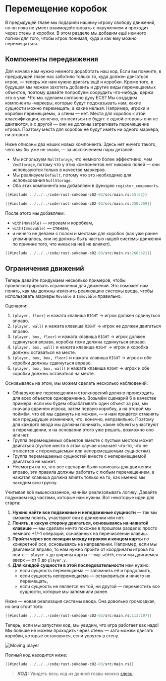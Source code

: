 # Перемещение коробок

В предыдущей главе мы подарили нашему игроку свободу движений, но он пока не умеет взаимодействовать с окружением и проходит через стены и коробки. В этом разделе мы добавим ещё немного логики для того, чтобы игрок понимал, куда и как ему можно перемещаться.

## Компоненты передвижения

Для начала нам нужно немного доработать наш код. Если вы помните, в предыдущей главе нас заботило только то, куда должен двигаться игрок, — теперь же нам нужно двигать ещё и коробки. Кроме того, в будущем мы можем захотеть добавить и другие виды перемещаемых объектов, поэтому давайте попробуем соорудить что-нибудь, держа это в уме. Что мы сделаем согласно духу ECS? Мы создадим компоненты-маркеры, которые будут подсказывать нам, какие сущности можно перемещать, а какие нельзя. Например, игроки и коробки перемещаемы, а стены — нет. Места для коробок к этой классификации, конечно, относиться не будут: с одной стороны они не двигаются, а с другой — они не должны затрагивать перемещение игрока. Поэтому места для коробок не будут иметь ни одного маркера, ни второго.

Ниже описаны два наших новых компонента. Здесь нет ничего такого, чего мы бы уже не знали, — за исключением пары деталей:

- Мы используем `NullStorage`, что немного более эффективно, чем `VecStorage`, потому что у этих компонентов нет никаких полей — они используются только в качестве маркеров.
- Мы реализуем `Default`, потому что это необходимо для использования `NullStorage`.
- Оба этих компонента мы добавляем в функцию `register_components`.

```rust
{{#include ../../../code/rust-sokoban-c02-03/src/main.rs:55:62}}

{{#include ../../../code/rust-sokoban-c02-03/src/main.rs:250:259}}
```

После этого мы добавляем:

- `with(Movable)` — игрокам и коробкам,
- `with(Immovable)` — стенам,
- и ничего не делаем с полом и местами для коробок (как уже ранее упоминалось, они не должны быть частью нашей системы движения по причине того, что никак на неё не влияют).

```rust
{{#include ../../../code/rust-sokoban-c02-03/src/main.rs:266:321}}
```

## Ограничения движений

Теперь давайте придумаем несколько примеров, чтобы проиллюстрировать ограничения для движений. Это поможет нам понять, как мы должны изменить реализацию системы ввода, чтобы использовать маркеры `Movable` и `Immovable` правильно.

Сценарии:

1. `(player, floor)` и нажата клавиша `RIGHT` -&gt; игрок должен сдвинуться вправо.
2. `(player, wall)` и нажата клавиша `RIGHT` -&gt; игрок не должен двигаться вправо.
3. `(player, box, floor)` и нажата клавиша `RIGHT` -&gt; игрок должен сдвинуться вправо, коробка тоже должна сдвинуться вправо.
4. `(player, box, wall)` и нажата клавиша `RIGHT` -&gt; игрок и коробка должны оставаться на месте.
5. `(player, box, box, floor)` и нажата клавиша `RIGHT` -&gt; игрок и обе коробки должны сдвинуться вправо.
6. `(player, box, box, wall)` и нажата клавиша `RIGHT` -&gt; игрок и обе коробки должны оставаться на месте.

Основываясь на этом, мы можем сделать несколько наблюдений:

- Обнаружение перемещения и столкновений должно происходить для всех объектов одновременно. Возьмём сценарий 6 в качестве примера: если мы будем обрабатывать один объект за раз, мы сначала сдвинем игрока, затем первую коробку, а на второй мы поймём, что её мы сдвинуть не можем, — и нам придётся отменять все предыдущие изменения, что, конечно, неправильно. Поэтому для каждого ввода мы должны понимать, какие объекты участвуют в перемещении, и на основании этого уже решать, возможно оно или нет.
- Группа перемещаемых объектов вместе с пустым местом может двигаться (пустое место в этом случае означает что-то, что не относится к перемещаемым или неперемещаемым сущностям).
- Группа перемещаемых сущностей вместе с неперемещаемой двигаться не может.
- Несмотря на то, что все сценарии были написаны для движения вправо, эти правила должны работать с любым перемещением, а нажатая клавиша должна влиять только на то, как именно мы находим всю группу.

Учитывая всё вышесказанное, начнём реализовывать логику. Давайте подумаем над частями, которые нам нужны. Вот некоторые идеи для старта:

1. **Нужно найти все подвижные и неподвижные сущности** — так мы сможем понять, участвуют они в движении или нет.
2. **Понять, в какую сторону двигаться, основываясь на нажатой клавише** — мы сделали нечто похожее в прошлом разделе: просто немного +1/-1 операций, основанных на перечислении клавиш.
3. **Пройти через все позиции между игроком и концом карты** по конкретной оси, основываясь на направлении. Например, если мы двигаемся вправо, то нам нужно пройти от координаты игрока по оси x — `player.x` до ширины карты — `map_width`, если мы двигаемся вверх — от 0 до `player.y`.
4. **Для каждой сущности в этой последовательности** нам нужно:
    - если сущность перемещаема — запомнить её и продолжить,
    - если сущность неперемещаема — остановиться и ничего не перемещать,
    - если сущность не является ни той, ни другой — переместить все сущности, которые мы запомнили ранее.

Ниже — новая реализация системы ввода. Она довольно громоздкая, но она стоит того:

```rust
{{#include ../../../code/rust-sokoban-c02-03/src/main.rs:113:197}}
```

Теперь, если мы запустим код, мы увидим, что игра работает как надо! Мы больше не можем проходить через стены — зато можем двигать коробки, которые остановятся, если упрутся в стену.

![Moving player](https://github.com/funkill/rust-sokoban/blob/master/books/ru/src/images/movement.gif?raw=true)

Полный код находится ниже:

```rust
{{#include ../../../code/rust-sokoban-c02-03/src/main.rs}}
```

> ***КОД:*** Увидеть весь код из данной главы можно [здесь](https://github.com/iolivia/rust-sokoban/tree/master/code/rust-sokoban-c02-03).
